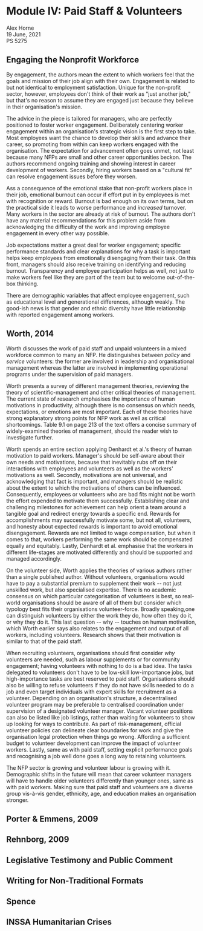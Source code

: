 # Module IV: Paid Staff & Volunteers

Alex Horne\
19 June, 2021\
PS 5275

## Engaging the Nonprofit Workforce

By engagement, the authors mean the extent to which workers feel that the goals and mission of their job align with their own. Engagement is related to but not identical to employment satisfaction. Unique for the non-profit sector, however, employees don't think of their work as "just another job," but that's no reason to assume they are engaged just because they believe in their organisation's mission.

The advice in the piece is tailored for managers, who are perfectly positioned to foster worker engagement. Deliberately centering worker engagement within an organisation's strategic vision is the first step to take. Most employees want the chance to develop their skills and advance their career, so promoting from within can keep workers engaged with the organisation. The expectation for advancement often goes unmet, not least because many NFPs are small and other career opportunities beckon. The authors recommend ongoing training and showing interest in career development of workers. Secondly, hiring workers based on a "cultural fit" can resolve engagement issues before they worsen.

Ass a consequence of the emotional stake that non-profit workers place in their job, emotional burnout can occur if effort put in by employees is met with recognition or reward. Burnout is bad enough on its own terms, but on the practical side it leads to worse performance and *increased* turnover. Many workers in the sector are already at risk of burnout. The authors don't have any material recommendations for this problem aside from acknowledging the difficulty of the work and improving employee engagement in every other way possible.  

Job expectations matter a great deal for worker engagement; specific performance standards and clear explanations for why a task is important helps keep employees from emotionally disengaging from their task. On this front, managers should also receive training on identifying and reducing burnout. Transparency and employee participation helps as well, not just to make workers feel like they are part of the team but to welcome out-of-the-box thinking.

There are demographic variables that affect employee engagement, such as educational level and generational differences, although weakly. The good-ish news is that gender and ethnic diversity have little relationship with reported engagement among workers. 

## Worth, 2014

Worth discusses the work of paid staff and unpaid volunteers in a mixed workforce common to many an NFP. He distinguishes between *policy* and *service* volunteers: the former are involved in leadership and organisational management whereas the latter are involved in implementing operational programs under the supervision of paid managers. 

Worth presents a survey of different management theories, reviewing the theory of scientific-management and other critical theories of management. The current state of research emphasises the importance of human motivations in productivity, although there is no consensus on which needs, expectations, or emotions are most important. Each of these theories have strong explanatory strong points for NFP work as well as critical shortcomings. Table 9.1 on page 213 of the text offers a concise summary of widely-examined theories of management, should the reader wish to investigate further. 

Worth spends an entire section applying Denhardt et al.'s theory of human motivation to paid workers. Manager's should be self-aware about their own needs and motivations, because that inevitably rubs off on their interactions with employees and volunteers as well as the workers' motivations as well. Secondly, motivations are not universal, and acknowledging that fact is important, and managers should be realistic about the extent to which the motivations of others can be influenced. Consequently, employees or volunteers who are bad fits might not be worth the effort expended to motivate them successfully. Establishing clear and challenging milestones for achievement can help orient a team around a tangible goal and redirect energy towards a specific end. Rewards for accomplishments may successfully motivate some, but not all, volunteers, and honesty about expected rewards is important to avoid emotional disengagement. Rewards are not limited to wage compensation, but when it comes to that, workers performing the same work should be compensated equally and equitably. Lastly, Denhardt et al. emphasise that the workers in different life-stages are motivated differently and should be supported and managed accordingly. 

On the volunteer side, Worth applies the theories of various authors rather than a single published author. Without volunteers, organisations would have to pay a substantial premium to supplement their work -- not just unskilled work, but also specialised expertise. There is no academic consensus on which particular categorisation of volunteers is best, so real-world organisations should be aware of all of them but consider which typology best fits their organisations volunteer-force. Broadly speaking,one can distinguish volunteers by either the work they do, how often they do it, or why they do it. This last question -- why -- touches on human motivation, which Worth earlier says also relates to the engagement and output of all workers, including volunteers. Research shows that their motivation is similar to that of the paid staff.  

When recruiting volunteers, organisations should first consider *why* volunteers are needed, such as labour supplements or for community engagement; having volunteers with nothing to do is a bad idea. The tasks delegated to volunteers don't have to be low-skill low-importance jobs, but high-importance tasks are best reserved to paid staff. Organisations should also be willing to refuse volunteers if they do not have skills needed to do a job and even target individuals with expert skills for recruitment as a volunteer. Depending on an organisation's structure, a decentralised volunteer program may be preferable to centralised coordination under supervision of a designated volunteer manager. Vacant volunteer positions can also be listed like job listings, rather than waiting for volunteers to show up looking for ways to contribute. As part of risk-management, official volunteer policies can delineate clear boundaries for work and give the organisation legal protection when things go wrong. Affording a sufficient budget to volunteer development can improve the impact of volunteer workers. Lastly, same as with paid staff, setting explicit performance goals and recognising a job well done goes a long way to retaining volunteers.

The NFP sector is growing and volunteer labour is growing with it. Demographic shifts in the future will mean that career volunteer managers will have to handle older volunteers differently than younger ones, same as with paid workers. Making sure that paid staff and volunteers are a diverse group vis-à-vis gender, ethnicity, age, and education makes an organisation stronger.  

## Porter & Emmens, 2009

## Rehnborg, 2009

## Legislative Testimony and Public Comment

## Writing for Non-Traditional Formats

## Spence

## INSSA Humanitarian Crises

